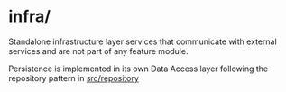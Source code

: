 # infra/
Standalone infrastructure layer services that communicate with external services and are not part of any feature module.

Persistence is implemented in its own Data Access layer following the repository pattern in [src/repository](../DAL/)